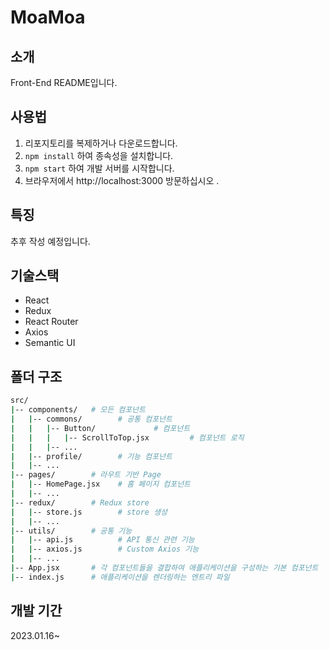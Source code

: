 # MoaMoa

## 소개

Front-End README입니다.

## 사용법

1. 리포지토리를 복제하거나 다운로드합니다.
2. `npm install` 하여 종속성을 설치합니다.
3. `npm start` 하여 개발 서버를 시작합니다.
4. 브라우저에서 http://localhost:3000 방문하십시오 .

## 특징

추후 작성 예정입니다.

## 기술스택

- React
- Redux
- React Router
- Axios
- Semantic UI

## 폴더 구조

```bash
src/
|-- components/   # 모든 컴포넌트
|   |-- commons/        # 공통 컴포넌트
|   |   |-- Button/             # 컴포넌트
|   |   |   |-- ScrollToTop.jsx         # 컴포넌트 로직
|   |   |-- ...
|   |-- profile/        # 기능 컴포넌트
|   |-- ...
|-- pages/        # 라우트 기반 Page
|   |-- HomePage.jsx    # 홈 페이지 컴포넌트
|   |-- ...
|-- redux/        # Redux store
|   |-- store.js        # store 생성
|   |-- ...
|-- utils/        # 공통 기능
|   |-- api.js          # API 통신 관련 기능
|   |-- axios.js        # Custom Axios 기능
|   |-- ...
|-- App.jsx       # 각 컴포넌트들을 결합하여 애플리케이션을 구성하는 기본 컴포넌트
|-- index.js      # 애플리케이션을 렌더링하는 엔트리 파일

```

## 개발 기간

2023.01.16~
